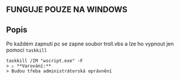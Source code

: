 ## FUNGUJE POUZE NA WINDOWS

## Popis
Po každém zapnutí pc se zapne soubor troll.vbs a lze ho vypnout jen pomocí `taskkill` 


```batch
taskkill /IM "wscript.exe" -F
> ⚠️ **Varování:**
> Budou třeba administrátorská oprávnění
